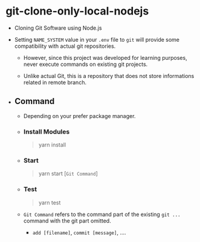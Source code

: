 # git-clone-only-local-nodejs

- Cloning Git Software using Node.js

- Setting `NAME_SYSTEM` value in your `.env` file to `git` will provide some compatibility with actual git repositories.

  - However, since this project was developed for learning purposes, never execute commands on existing git projects.

  - Unlike actual Git, this is a repository that does not store informations related in remote branch.

- ## Command

  - Depending on your prefer package manager.

  - ### Install Modules

    > yarn install

  - ### Start

    > yarn start [`Git Command`]

  - ### Test

    > yarn test

  - `Git Command` refers to the command part of the existing `git ...` command with the git part omitted.

    - `add [filename]`, `commit [message]`, ....
